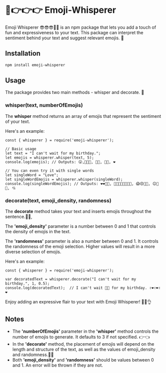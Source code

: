 # 👀👉👉👉 Emoji-Whisperer

Emoji Whisperer 😎😎😎💪🏽 is an npm package that lets you add a touch of fun and expressiveness to your text. This package can interpret the sentiment behind your text and suggest relevant emojis. 🙌

## Installation

```bash
npm install emoji-whisperer
```

## Usage 
The package provides two main methods - whisper and decorate. 🐐

### **whisper(text, numberOfEmojis)**
The **whisper** method returns an array of emojis that represent the sentiment of your text.

Here's an example:

```
const { whisperer } = require('emoji-whisperer');

// Basic usage
let text = "I can't wait for my birthday.";
let emojis = whisperer.whisper(text, 5);
console.log(emojis); // Outputs: 😮,🤩🙌🏽, 🙏🥰, 💎🙌, ❤️

// You can even try it with single words
let singleWord = "Love";
let singleWordEmojis = whisperer.whisper(singleWord);
console.log(singleWordEmojis); // Outputs: ❤️❤️🙏🙏, 🙌🙌🙌💜💜💜😍😍, 😱😍🙌🏼, 😊🙌🎉, 💘

```

### **decorate(text, emoji_density, randomness)**
The **decorate** method takes your text and inserts emojis throughout the sentence.👌🏼,

The **'emoji_density'** parameter is a number between 0 and 1 that controls the density of emojis in the text.

The **'randomness'** parameter is also a number between 0 and 1. It controls the randomness of the emoji selection. Higher values will result in a more diverse selection of emojis.

Here's an example:
```
const { whisperer } = require('emoji-whisperer');

var decoratedText = whisperer.decorate("I can't wait for my birthday.", 1, 0.5);
console.log(decoratedText);  // I can't wait 🥳🙌 for my birthday. ✌️❤️✌️❤️✌️❤️

```

Enjoy adding an expressive flair to your text with Emoji Whisperer! 🥂😂👌

## Notes
- The **'numberOfEmojis'** parameter in the **'whisper'** method controls the number of emojis to generate. It defaults to 3 if not specified. 👉👈
- In the **'decorate'** method, the placement of emojis will depend on the length and structure of the text, as well as the values of emoji_density and randomness.👏👏
- Both **'emoji_density'** and **'randomness'** should be values between 0 and 1. An error will be thrown if they are not.
